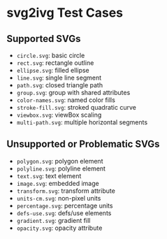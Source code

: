 # svg2ivg Test Cases

## Supported SVGs
- `circle.svg`: basic circle
- `rect.svg`: rectangle outline
- `ellipse.svg`: filled ellipse
- `line.svg`: single line segment
- `path.svg`: closed triangle path
- `group.svg`: group with shared attributes
- `color-names.svg`: named color fills
- `stroke-fill.svg`: stroked quadratic curve
- `viewbox.svg`: viewBox scaling
- `multi-path.svg`: multiple horizontal segments

## Unsupported or Problematic SVGs
- `polygon.svg`: polygon element
- `polyline.svg`: polyline element
- `text.svg`: text element
- `image.svg`: embedded image
- `transform.svg`: transform attribute
- `units-cm.svg`: non-pixel units
- `percentage.svg`: percentage units
- `defs-use.svg`: defs/use elements
- `gradient.svg`: gradient fill
- `opacity.svg`: opacity attribute
